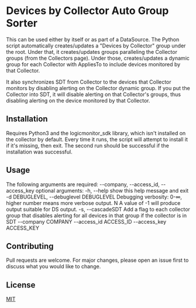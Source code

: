 # Devices by Collector Auto Group Sorter

This can be used either by itself or as part of a DataSource. The Python script automatically creates/updates a "Devices by Collector" group under the root. Under that, it creates/updates groups paralleling the Collector groups (from the Collectors page). Under those, creates/updates a dynamic group for each Collector with AppliesTo to include devices monitored by that Collector.

It also synchronizes SDT from Collector to the devices that Collector monitors by disabling alerting on the Collector dynamic group. If you put the Collector into SDT, it will disable alerting on that Collector's groups, thus disabling alerting on the device monitored by that Collector.

## Installation

Requires Python3 and the logicmonitor_sdk library, which isn't installed on the collector by default. Every time it runs, the script will attempt to install it if it's missing, then exit. The second run should be successful if the installation was successful.

## Usage

The following arguments are required: --company, --access_id, --access_key
optional arguments:
  -h, --help            show this help message and exit
  -d DEBUGLEVEL, --debuglevel DEBUGLEVEL
                        Debugging verbosity: 0-∞, higher number means more
                        verbose output. N A value of -1 will produce output
                        suitable for DS output.
  -s, --cascadeSDT      Add a flag to each collector group that disables
                        alerting for all devices in that group if the
                        collector is in SDT
  --company COMPANY
  --access_id ACCESS_ID
  --access_key ACCESS_KEY

## Contributing
Pull requests are welcome. For major changes, please open an issue first to discuss what you would like to change.

## License
[MIT](https://choosealicense.com/licenses/mit/)

